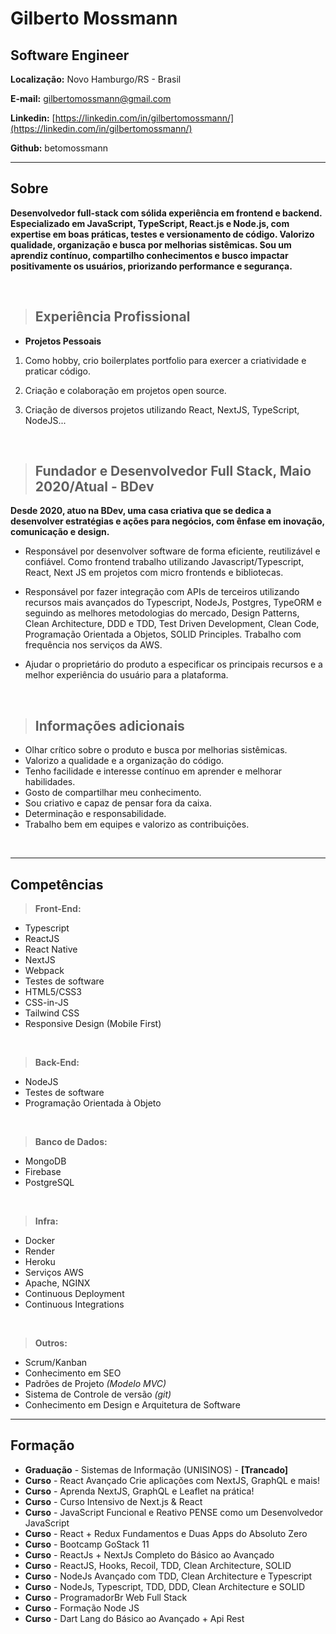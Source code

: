 # Gilberto Mossmann

## Software Engineer


**Localização:** Novo Hamburgo/RS - Brasil

**E-mail:** gilbertomossmann@gmail.com

**Linkedin:** [https://linkedin.com/in/gilbertomossmann/](https://linkedin.com/in/gilbertomossmann/)

**Github:** betomossmann

---


## Sobre

  **Desenvolvedor full-stack com sólida experiência em frontend e backend. Especializado em JavaScript, TypeScript, React.js e Node.js, com expertise em boas práticas, testes e versionamento de código. Valorizo qualidade, organização e busca por melhorias sistêmicas. Sou um aprendiz contínuo, compartilho conhecimentos e busco impactar positivamente os usuários, priorizando performance e segurança.**

<br/>

> ## Experiência Profissional

* **Projetos Pessoais**
1. Como hobby, crio boilerplates portfolio para exercer a criatividade e praticar código.

2. Criação e colaboração em projetos open source.

3. Criação de diversos projetos utilizando React, NextJS, TypeScript, NodeJS...

<br/>

> ## Fundador e Desenvolvedor Full Stack, Maio 2020/Atual - **BDev** 

**Desde 2020, atuo na BDev, uma casa criativa que se dedica a desenvolver estratégias e ações para negócios, com ênfase em inovação, comunicação e design.**

* Responsável por desenvolver software de forma eficiente, reutilizável e confiável. Como frontend trabalho utilizando Javascript/Typescript, React, Next JS em projetos com micro frontends e bibliotecas.

* Responsável por fazer integração com APIs de terceiros utilizando recursos mais avançados do Typescript, NodeJs, Postgres, TypeORM e seguindo as melhores metodologias do mercado, Design Patterns, Clean Architecture, DDD e TDD, Test Driven Development, Clean Code, Programação Orientada a Objetos, SOLID Principles. Trabalho com frequência nos serviços da AWS.

* Ajudar o proprietário do produto a especificar os principais recursos e a melhor experiência do usuário para a plataforma.


<br/>

> ## Informações adicionais

* Olhar crítico sobre o produto e busca por melhorias sistêmicas.
* Valorizo a qualidade e a organização do código.
* Tenho facilidade e interesse contínuo em aprender e melhorar habilidades.
* Gosto de compartilhar meu conhecimento.
* Sou criativo e capaz de pensar fora da caixa.
* Determinação e responsabilidade.
* Trabalho bem em equipes e valorizo as contribuições.

<br/>

---

## Competências

> **Front-End:**
* Typescript
* ReactJS
* React Native
* NextJS
* Webpack
* Testes de software
* HTML5/CSS3
* CSS-in-JS
* Tailwind CSS
* Responsive Design (Mobile First)

<br/>

> **Back-End:**
* NodeJS
* Testes de software
* Programação Orientada à Objeto

<br/>

> **Banco de Dados:**
* MongoDB
* Firebase
* PostgreSQL

<br/>

> **Infra:**
* Docker
* Render
* Heroku
* Serviços AWS
* Apache, NGINX
* Continuous Deployment
* Continuous Integrations

<br/>

> **Outros:**
* Scrum/Kanban
* Conhecimento em SEO
* Padrões de Projeto *(Modelo MVC)*
* Sistema de Controle de versão *(git)*
* Conhecimento em Design e Arquitetura de Software

---

## Formação

* **Graduação** - Sistemas de Informação (UNISINOS) - **[Trancado]**
* **Curso** - React Avançado Crie aplicações com NextJS, GraphQL e mais!
* **Curso** - Aprenda NextJS, GraphQL e Leaflet na prática!
* **Curso** - Curso Intensivo de Next.js & React
* **Curso** - JavaScript Funcional e Reativo PENSE como um Desenvolvedor JavaScript
* **Curso** - React + Redux Fundamentos e Duas Apps do Absoluto Zero
* **Curso** - Bootcamp GoStack 11
* **Curso** - ReactJs + NextJs Completo do Básico ao Avançado
* **Curso** - ReactJS, Hooks, Recoil, TDD, Clean Architecture, SOLID
* **Curso** - NodeJs Avançado com TDD, Clean Architecture e Typescript
* **Curso** - NodeJs, Typescript, TDD, DDD, Clean Architecture e SOLID
* **Curso** - ProgramadorBr Web Full Stack
* **Curso** - Formação Node JS
* **Curso** - Dart Lang do Básico ao Avançado + Api Rest